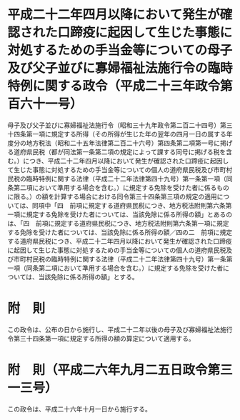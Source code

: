# 平成二十二年四月以降において発生が確認された口蹄疫に起因して生じた事態に対処するための手当金等についての母子及び父子並びに寡婦福祉法施行令の臨時特例に関する政令（平成二十三年政令第百六十一号）
母子及び父子並びに寡婦福祉法施行令（昭和三十九年政令第二百二十四号）第三十四条第一項に規定する所得（その所得が生じた年の翌年の四月一日の属する年度分の地方税法（昭和二十五年法律第二百二十六号）第四条第二項第一号に掲げる道府県民税（都が同法第一条第二項の規定によって課する同号に掲げる税を含む。）につき、平成二十二年四月以降において発生が確認された口蹄疫に起因して生じた事態に対処するための手当金等についての個人の道府県民税及び市町村民税の臨時特例に関する法律（平成二十二年法律第四十九号）第一条第一項（同条第二項において準用する場合を含む。）に規定する免除を受けた者に係るものに限る。）の額を計算する場合における同令第三十四条第三項の規定の適用については、同項中「四　前項に規定する道府県民税につき、地方税法附則第六条第一項に規定する免除を受けた者については、当該免除に係る所得の額」とあるのは、「四　前項に規定する道府県民税につき、地方税法附則第六条第一項に規定する免除を受けた者については、当該免除に係る所得の額／四の二　前項に規定する道府県民税につき、平成二十二年四月以降において発生が確認された口蹄疫に起因して生じた事態に対処するための手当金等についての個人の道府県民税及び市町村民税の臨時特例に関する法律（平成二十二年法律第四十九号）第一条第一項（同条第二項において準用する場合を含む。）に規定する免除を受けた者については、当該免除に係る所得の額」とする。
# 附　則
この政令は、公布の日から施行し、平成二十二年以後の母子及び寡婦福祉法施行令第三十四条第一項に規定する所得の額の算定について適用する。
# 附　則（平成二六年九月二五日政令第三一三号）
この政令は、平成二十六年十月一日から施行する。
